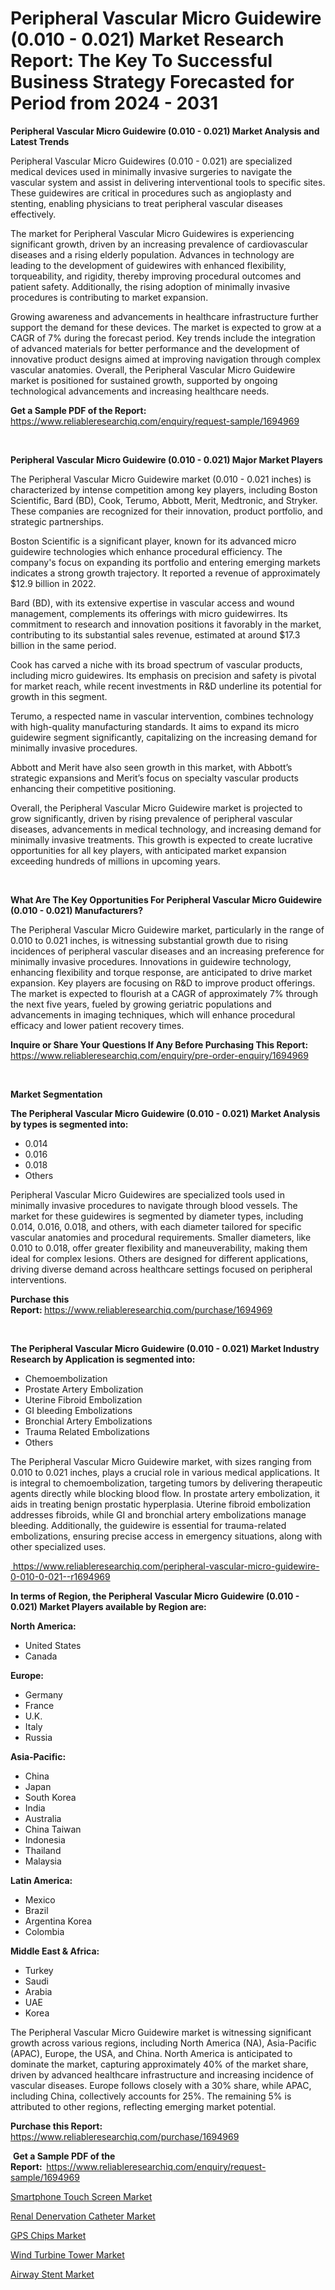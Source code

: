 <p><h1>Peripheral Vascular Micro Guidewire (0.010 - 0.021) Market Research Report: The Key To Successful Business Strategy Forecasted for Period from 2024 - 2031</h1></p><p><strong>Peripheral Vascular Micro Guidewire (0.010 - 0.021) Market Analysis and Latest Trends</strong></p>
<p><p>Peripheral Vascular Micro Guidewires (0.010 - 0.021) are specialized medical devices used in minimally invasive surgeries to navigate the vascular system and assist in delivering interventional tools to specific sites. These guidewires are critical in procedures such as angioplasty and stenting, enabling physicians to treat peripheral vascular diseases effectively.</p><p>The market for Peripheral Vascular Micro Guidewires is experiencing significant growth, driven by an increasing prevalence of cardiovascular diseases and a rising elderly population. Advances in technology are leading to the development of guidewires with enhanced flexibility, torqueability, and rigidity, thereby improving procedural outcomes and patient safety. Additionally, the rising adoption of minimally invasive procedures is contributing to market expansion.</p><p>Growing awareness and advancements in healthcare infrastructure further support the demand for these devices. The market is expected to grow at a CAGR of 7% during the forecast period. Key trends include the integration of advanced materials for better performance and the development of innovative product designs aimed at improving navigation through complex vascular anatomies. Overall, the Peripheral Vascular Micro Guidewire market is positioned for sustained growth, supported by ongoing technological advancements and increasing healthcare needs.</p></p>
<p><strong>Get a Sample PDF of the Report:&nbsp;</strong> <a href="https://www.reliableresearchiq.com/enquiry/request-sample/1694969?utm_campaign=1124&utm_medium=2&utm_source=Github&utm_content=ia&utm_term=06102024&utm_id=peripheral-vascular-micro-guidewire-0010-0021">https://www.reliableresearchiq.com/enquiry/request-sample/1694969</a></p>
<p>&nbsp;</p>
<p><strong>Peripheral Vascular Micro Guidewire (0.010 - 0.021) Major Market Players</strong></p>
<p><p>The Peripheral Vascular Micro Guidewire market (0.010 - 0.021 inches) is characterized by intense competition among key players, including Boston Scientific, Bard (BD), Cook, Terumo, Abbott, Merit, Medtronic, and Stryker. These companies are recognized for their innovation, product portfolio, and strategic partnerships.</p><p>Boston Scientific is a significant player, known for its advanced micro guidewire technologies which enhance procedural efficiency. The company's focus on expanding its portfolio and entering emerging markets indicates a strong growth trajectory. It reported a revenue of approximately $12.9 billion in 2022.</p><p>Bard (BD), with its extensive expertise in vascular access and wound management, complements its offerings with micro guidewirres. Its commitment to research and innovation positions it favorably in the market, contributing to its substantial sales revenue, estimated at around $17.3 billion in the same period. </p><p>Cook has carved a niche with its broad spectrum of vascular products, including micro guidewires. Its emphasis on precision and safety is pivotal for market reach, while recent investments in R&D underline its potential for growth in this segment.</p><p>Terumo, a respected name in vascular intervention, combines technology with high-quality manufacturing standards. It aims to expand its micro guidewire segment significantly, capitalizing on the increasing demand for minimally invasive procedures.</p><p>Abbott and Merit have also seen growth in this market, with Abbott’s strategic expansions and Merit’s focus on specialty vascular products enhancing their competitive positioning.</p><p>Overall, the Peripheral Vascular Micro Guidewire market is projected to grow significantly, driven by rising prevalence of peripheral vascular diseases, advancements in medical technology, and increasing demand for minimally invasive treatments. This growth is expected to create lucrative opportunities for all key players, with anticipated market expansion exceeding hundreds of millions in upcoming years.</p></p>
<p>&nbsp;</p>
<p><strong>What Are The Key Opportunities For Peripheral Vascular Micro Guidewire (0.010 - 0.021) Manufacturers?</strong></p>
<p><p>The Peripheral Vascular Micro Guidewire market, particularly in the range of 0.010 to 0.021 inches, is witnessing substantial growth due to rising incidences of peripheral vascular diseases and an increasing preference for minimally invasive procedures. Innovations in guidewire technology, enhancing flexibility and torque response, are anticipated to drive market expansion. Key players are focusing on R&D to improve product offerings. The market is expected to flourish at a CAGR of approximately 7% through the next five years, fueled by growing geriatric populations and advancements in imaging techniques, which will enhance procedural efficacy and lower patient recovery times.</p></p>
<p><strong>Inquire or Share Your Questions If Any Before Purchasing This Report:</strong> <a href="https://www.reliableresearchiq.com/enquiry/pre-order-enquiry/1694969?utm_campaign=1124&utm_medium=2&utm_source=Github&utm_content=ia&utm_term=06102024&utm_id=peripheral-vascular-micro-guidewire-0010-0021">https://www.reliableresearchiq.com/enquiry/pre-order-enquiry/1694969</a></p>
<p>&nbsp;</p>
<p><strong>Market Segmentation</strong></p>
<p><strong>The Peripheral Vascular Micro Guidewire (0.010 - 0.021) Market Analysis by types is segmented into:</strong></p>
<p><ul><li>0.014</li><li>0.016</li><li>0.018</li><li>Others</li></ul></p>
<p><p>Peripheral Vascular Micro Guidewires are specialized tools used in minimally invasive procedures to navigate through blood vessels. The market for these guidewires is segmented by diameter types, including 0.014, 0.016, 0.018, and others, with each diameter tailored for specific vascular anatomies and procedural requirements. Smaller diameters, like 0.010 to 0.018, offer greater flexibility and maneuverability, making them ideal for complex lesions. Others are designed for different applications, driving diverse demand across healthcare settings focused on peripheral interventions.</p></p>
<p><strong>Purchase this Report:&nbsp;</strong><a href="https://www.reliableresearchiq.com/purchase/1694969?utm_campaign=1124&utm_medium=2&utm_source=Github&utm_content=ia&utm_term=06102024&utm_id=peripheral-vascular-micro-guidewire-0010-0021">https://www.reliableresearchiq.com/purchase/1694969</a></p>
<p>&nbsp;</p>
<p><strong>The Peripheral Vascular Micro Guidewire (0.010 - 0.021) Market Industry Research by Application is segmented into:</strong></p>
<p><ul><li>Chemoembolization</li><li>Prostate Artery Embolization</li><li>Uterine Fibroid Embolization</li><li>GI bleeding Embolizations</li><li>Bronchial Artery Embolizations</li><li>Trauma Related Embolizations</li><li>Others</li></ul></p>
<p><p>The Peripheral Vascular Micro Guidewire market, with sizes ranging from 0.010 to 0.021 inches, plays a crucial role in various medical applications. It is integral to chemoembolization, targeting tumors by delivering therapeutic agents directly while blocking blood flow. In prostate artery embolization, it aids in treating benign prostatic hyperplasia. Uterine fibroid embolization addresses fibroids, while GI and bronchial artery embolizations manage bleeding. Additionally, the guidewire is essential for trauma-related embolizations, ensuring precise access in emergency situations, along with other specialized uses.</p></p>
<p><a href="https://www.reliableresearchiq.com/peripheral-vascular-micro-guidewire-0-010-0-021--r1694969?utm_campaign=1124&utm_medium=2&utm_source=Github&utm_content=ia&utm_term=06102024&utm_id=peripheral-vascular-micro-guidewire-0010-0021">&nbsp;https://www.reliableresearchiq.com/peripheral-vascular-micro-guidewire-0-010-0-021--r1694969</a></p>
<p><strong>In terms of Region, the Peripheral Vascular Micro Guidewire (0.010 - 0.021) Market Players available by Region are:</strong></p>
<p>
    <p> <strong> North America: </strong>
        <ul>
            <li>United States</li>
            <li>Canada</li>
        </ul>
        </p> 
    <p> <strong> Europe: </strong>
        <ul>
            <li>Germany</li>
            <li>France</li>
            <li>U.K.</li>
            <li>Italy</li>
            <li>Russia</li>
        </ul>
        </p> 
    <p> <strong> Asia-Pacific: </strong>
        <ul>
            <li>China</li>
            <li>Japan</li>
            <li>South Korea</li>
            <li>India</li>
            <li>Australia</li>
            <li>China Taiwan</li>
            <li>Indonesia</li>
            <li>Thailand</li>
            <li>Malaysia</li>
        </ul>
        </p> 
    <p> <strong> Latin America: </strong>
        <ul>
            <li>Mexico</li>
            <li>Brazil</li>
            <li>Argentina Korea</li>
            <li>Colombia</li>
        </ul>
        </p> 
    <p> <strong> Middle East & Africa: </strong>
        <ul>
            <li>Turkey</li>
            <li>Saudi</li>
            <li>Arabia</li>
            <li>UAE</li>
            <li>Korea</li>
        </ul>
    </p>
    </p>
<p><p>The Peripheral Vascular Micro Guidewire market is witnessing significant growth across various regions, including North America (NA), Asia-Pacific (APAC), Europe, the USA, and China. North America is anticipated to dominate the market, capturing approximately 40% of the market share, driven by advanced healthcare infrastructure and increasing incidence of vascular diseases. Europe follows closely with a 30% share, while APAC, including China, collectively accounts for 25%. The remaining 5% is attributed to other regions, reflecting emerging market potential.</p></p>
<p><strong>Purchase this Report: </strong><a href="https://www.reliableresearchiq.com/purchase/1694969?utm_campaign=1124&utm_medium=2&utm_source=Github&utm_content=ia&utm_term=06102024&utm_id=peripheral-vascular-micro-guidewire-0010-0021">https://www.reliableresearchiq.com/purchase/1694969</a></p>
<p>&nbsp;<strong>Get a Sample PDF of the Report:&nbsp;&nbsp;</strong><a href="https://www.reliableresearchiq.com/enquiry/request-sample/1694969?utm_campaign=1124&utm_medium=2&utm_source=Github&utm_content=ia&utm_term=06102024&utm_id=peripheral-vascular-micro-guidewire-0010-0021">https://www.reliableresearchiq.com/enquiry/request-sample/1694969</a></p>
<p><strong></strong></p>
<p><p><a href="https://www.linkedin.com/pulse/market-leaders-laggards-global-smartphone-touch-screen-synpc?utm_campaign=1124&utm_medium=2&utm_source=Github&utm_content=ia&utm_term=06102024&utm_id=peripheral-vascular-micro-guidewire-0010-0021">Smartphone Touch Screen Market</a></p><p><a href="https://github.com/MegiMusaj575/Market-Research-Report-List-1/blob/main/renal-denervation-catheter-market.md?utm_campaign=1124&utm_medium=2&utm_source=Github&utm_content=ia&utm_term=06102024&utm_id=peripheral-vascular-micro-guidewire-0010-0021">Renal Denervation Catheter Market</a></p><p><a href="https://www.linkedin.com/pulse/gps-chips-market-size-share-analysis-growth-trends-forecasts-ykxuc?utm_campaign=1124&utm_medium=2&utm_source=Github&utm_content=ia&utm_term=06102024&utm_id=peripheral-vascular-micro-guidewire-0010-0021">GPS Chips Market</a></p><p><a href="https://issuu.com/reportprime-2/docs/wind-turbine-tower-market-size-2030_9fc977ce23f175?utm_campaign=1124&utm_medium=2&utm_source=Github&utm_content=ia&utm_term=06102024&utm_id=peripheral-vascular-micro-guidewire-0010-0021">Wind Turbine Tower Market</a></p><p><a href="https://github.com/jennyt6m/Market-Research-Report-List-1/blob/main/airway-stent-market.md?utm_campaign=1124&utm_medium=2&utm_source=Github&utm_content=ia&utm_term=06102024&utm_id=peripheral-vascular-micro-guidewire-0010-0021">Airway Stent Market</a></p></p>